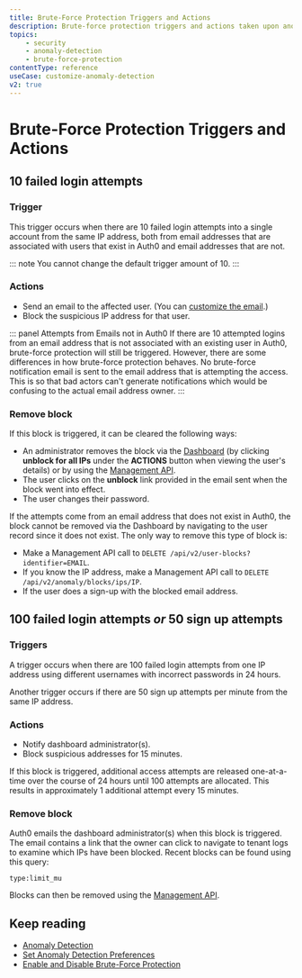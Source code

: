 ```yaml
---
title: Brute-Force Protection Triggers and Actions
description: Brute-force protection triggers and actions taken upon anomaly detection and how blocks are cleared.
topics:
    - security
    - anomaly-detection
    - brute-force-protection
contentType: reference
useCase: customize-anomaly-detection
v2: true
---
```

# Brute-Force Protection Triggers and Actions

## 10 failed login attempts

### Trigger

This trigger occurs when there are 10 failed login attempts into a single account from the same IP address, both from email addresses that are associated with users that exist in Auth0 and email addresses that are not.

::: note
You cannot change the default trigger amount of 10.
:::

### Actions

* Send an email to the affected user.  (You can [customize the email](/anomaly-detection/guides/customize-blocked-account-emails).)
* Block the suspicious IP address for that user.

::: panel Attempts from Emails not in Auth0
If there are 10 attempted logins from an email address that is not associated with an existing user in Auth0, brute-force protection will still be triggered. However, there are some differences in how brute-force protection behaves. No brute-force notification email is sent to the email address that is attempting the access. This is so that bad actors can't generate notifications which would be confusing to the actual email address owner.
:::

### Remove block

If this block is triggered, it can be cleared the following ways:

* An administrator removes the block via the [Dashboard](${manage_url}) (by clicking **unblock for all IPs** under the **ACTIONS** button when viewing the user's details) or by using the [Management API](/api/management/v2#!/User_Blocks/delete_user_blocks).
* The user clicks on the **unblock** link provided in the email sent when the block went into effect.
* The user changes their password.

If the attempts come from an email address that does not exist in Auth0, the block cannot be removed via the Dashboard by navigating to the user record since it does not exist. The only way to remove this type of block is:

* Make a Management API call to `DELETE /api/v2/user-blocks?identifier=EMAIL`.
* If you know the IP address, make a Management API call to `DELETE /api/v2/anomaly/blocks/ips/IP`.
* If the user does a sign-up with the blocked email address. 

## 100 failed login attempts *or* 50 sign up attempts

### Triggers

A trigger occurs when there are 100 failed login attempts from one IP address using different usernames with incorrect passwords in 24 hours. 

Another trigger occurs if there are 50 sign up attempts per minute from the same IP address.

### Actions

* Notify dashboard administrator(s).
* Block suspicious addresses for 15 minutes.

If this block is triggered, additional access attempts are released one-at-a-time over the course of 24 hours until 100 attempts are allocated. This results in approximately 1 additional attempt every 15 minutes.

### Remove block

Auth0 emails the dashboard administrator(s) when this block is triggered. The email contains a link that the owner can click to navigate to tenant logs to examine which IPs have been blocked. Recent blocks can be found using this query:

```text
type:limit_mu
```

Blocks can then be removed using the [Management API](/api/management/v2#!/Anomaly/delete_ips_by_id).

## Keep reading

* [Anomaly Detection](/anomaly-detection)
* [Set Anomaly Detection Preferences](/anomaly-detection/guides/set-anomaly-detection-preferences)
* [Enable and Disable Brute-Force Protection](/anomaly-detection/guides/enable-disable-brute-force-protection)
